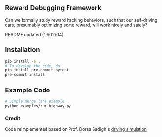 ## Reward Debugging Framework

Can we formally study reward hacking behaviors, such that our self-driving cars, presumably optimizing some reward, will work nicely and safely?

README updated (19/02/04)

## Installation

```bash
pip install -e .
# To develop the code, do
pip install pre-commit pytest
pre-commit install
```

## Example Code
```bash
# Simple merge lane example
python examples/run_highway.py
```

### Credit
Code reimplemented based on Prof. Dorsa Sadigh's [driving simulation](https://github.com/dsadigh/driving-interactions)
